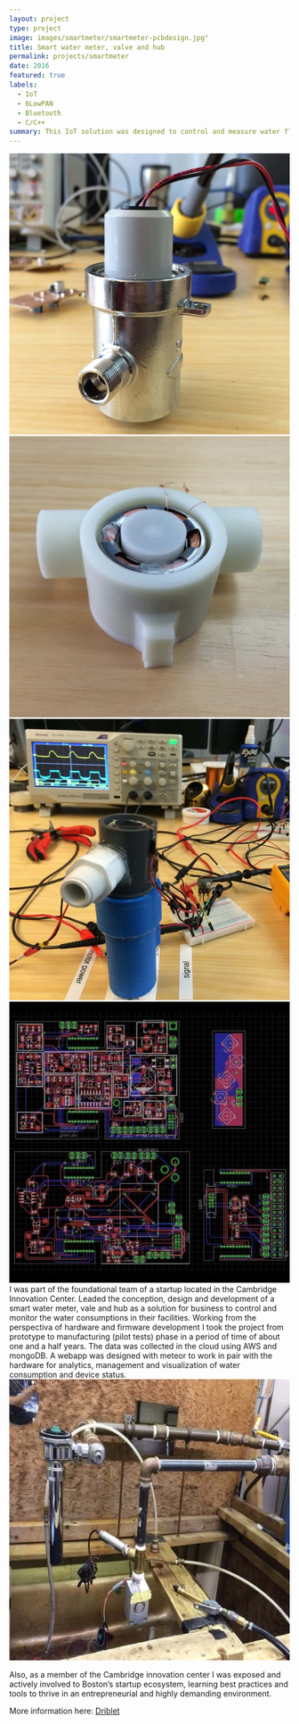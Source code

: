 ```yaml
---
layout: project
type: project
image: images/smartmeter/smartmeter-pcbdesign.jpg"
title: Smart water meter, valve and hub
permalink: projects/smartmeter
date: 2016
featured: true
labels:
  - IoT
  - 6LowPAN
  - Bluetooth
  - C/C++
summary: This IoT solution was designed to control and measure water flow in pipes of different diameters. The system includes a smart water meter, valve, hub, customized circuit boards based on the TI2560 and Web/iOS apps.
---
```


<div class="ui small rounded images">
  <img class="ui image zoom" src="../images/smartmeter/smartmeter-smartvalve.jpg">
  <img class="ui image zoom" src="../images/smartmeter/smartmeter-prototype.jpg">
  <img class="ui image zoom" src="../images/smartmeter/smartmeter-test.jpg">
  <img class="ui image zoom" src="../images/smartmeter/smartmeter-pcbs.jpg">
</div>
I was part of the foundational team of a startup located in the Cambridge Innovation Center. Leaded the conception, design and development of a smart water meter, vale and hub as a solution for business to control and monitor the water consumptions in their facilities. Working from the perspectiva of hardware and firmware development I took the project from prototype to manufacturing (pilot tests) phase in a period of time of about one and a half years. The data was collected in the cloud using AWS and mongoDB. A webapp was designed with meteor to work in pair with the hardware for analytics, management and visualization of water consumption and device status.

<img class="ui medium right floated rounded image zoom medium_amp1_3" src="../images/smartmeter/smartmeter-setting.jpg">

Also, as a member of the Cambridge innovation center I was exposed and actively involved to Boston’s startup ecosystem, learning best practices and tools to thrive in an
entrepreneurial and highly demanding environment.

More information here: <a href="https://techcrunch.com/2014/01/08/driblets-smart-water-meter-wants-to-track-your-home-water-usage/"><i class="bookmark outline icon"></i>Driblet</a>